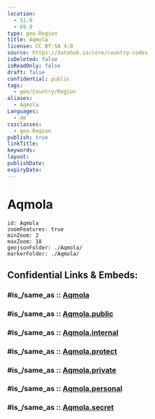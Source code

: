 ```yaml
---
location:
  - 51.9
  - 69.9
type: geo-Region
title: Aqmola
license: CC BY-SA 4.0
source: https://datahub.io/core/country-codes
isDeleted: false
isReadOnly: false
draft: false
confidential: public
tags:
  - geo/Country/Region
aliases:
  - Aqmola
Languages:
  - de
cssclasses:
  - geo-Region
publish: true
linkTitle:
keywords:
layout:
publishDate:
expiryDate:
---
```


# Aqmola

```leaflet
id: Aqmola
zoomFeatures: true 
minZoom: 2 
maxZoom: 18
geojsonFolder: ./Aqmola/
markerFolder: ./Aqmola/
```


## Confidential Links & Embeds: 

### #is_/same_as :: [Aqmola](/_Standards/Earth/Continent/Asia/Asia~Central/Kazakhstan/Counties/Aqmola.md) 

### #is_/same_as :: [Aqmola.public](/_public/Earth/Continent/Asia/Asia~Central/Kazakhstan/Counties/Aqmola.public.md) 

### #is_/same_as :: [Aqmola.internal](/_internal/Earth/Continent/Asia/Asia~Central/Kazakhstan/Counties/Aqmola.internal.md) 

### #is_/same_as :: [Aqmola.protect](/_protect/Earth/Continent/Asia/Asia~Central/Kazakhstan/Counties/Aqmola.protect.md) 

### #is_/same_as :: [Aqmola.private](/_private/Earth/Continent/Asia/Asia~Central/Kazakhstan/Counties/Aqmola.private.md) 

### #is_/same_as :: [Aqmola.personal](/_personal/Earth/Continent/Asia/Asia~Central/Kazakhstan/Counties/Aqmola.personal.md) 

### #is_/same_as :: [Aqmola.secret](/_secret/Earth/Continent/Asia/Asia~Central/Kazakhstan/Counties/Aqmola.secret.md)

